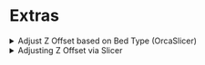 # Extras

<details>

<summary>Adjust Z Offset based on Bed Type (OrcaSlicer)</summary>

<img src="../../.gitbook/assets/bed-types.gif" alt="" data-size="original">

<img src="../../.gitbook/assets/image (9) (1).png" alt="" data-size="original">

In your Machine start G-Code modify your PRINT\_START macro to be similar to this based on your personal needs. The main one to worry about <mark style="color:green;">ADDING</mark> is `BED_TYPE="[curr_bed_type]"`

```gcode
START_PRINT EXTRUDER_TEMP=[nozzle_temperature_initial_layer] BED_TEMP=[bed_temperature_initial_layer_single] CHAMBER_TEMP=[chamber_temperature] FILAMENT_TYPE=[filament_type] BED_TYPE="[curr_bed_type]"
```

This will pass which bed type your using to use in the modified PRINT\_START macro below

<mark style="color:red;">THE FOLLOWING GOES LAST IN YOUR PRINT\_START MACRO</mark>

```gcode
{% if params.BED_TYPE == "Cool Plate" %}
  SET_GCODE_OFFSET Z_ADJUST=0.00
{% endif %}
{% if params.BED_TYPE == "Engineering Plate" %}
  SET_GCODE_OFFSET Z_ADJUST=0.00
{% endif %}
{% if params.BED_TYPE == "High Temp Plate" %}
  SET_GCODE_OFFSET Z_ADJUST=0.00
{% endif %}
{% if params.BED_TYPE == "Textured PEI Plate" %}
  SET_GCODE_OFFSET Z_ADJUST=0.00
{% endif %}
```

</details>

<details>

<summary>Adjusting Z Offset via Slicer</summary>

Finding you need additional or less z-offset on a per filament basis? Go into your slicer and find the Filament settings page. You will be able to add the custom g-code below that will run after your PRINT\_START macro giving this option!

```gcode
SET_GCODE_OFFSET Z_ADJUST=0.01
```

You could also set up duplicate filament settings and use them for different bed types to send a different offset depending on which bed your using and use that filament profile to slice!

### SuperSlicer - Per Filament

<img src="../../.gitbook/assets/image (5) (1) (1).png" alt="" data-size="original">

### OrcaSlicer - Per Filament

<img src="../../.gitbook/assets/image (6) (1) (1).png" alt="" data-size="original">

### What does it do?

It will add an modify the z-offset based on your filaments custom z-offset gcode, giving you either MORE or LESS squish based on filament settings.

<img src="../../.gitbook/assets/image (7) (1).png" alt="" data-size="original">

</details>
